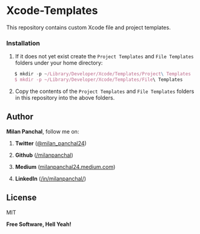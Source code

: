 # Xcode-Templates
This repository contains custom Xcode file and project templates.

### 

### Installation

1. If it does not yet exist create the `Project Templates` and `File Templates` folders under your home directory:

 ```typescript
    $ mkdir -p ~/Library/Developer/Xcode/Templates/Project\ Templates
    $ mkdir -p ~/Library/Developer/Xcode/Templates/File\ Templates
 ```

   

2. Copy the contents of the `Project Templates` and `File Templates` folders in this repository into the above folders.



## Author

**Milan Panchal**, follow me on:

1. **Twitter** ([@milan_panchal24](https://twitter.com/milan_panchal24))

2. **Github** ([/milanpanchal](https://github.com/milanpanchal/))

3. **Medium** ([milanpanchal24.medium.com](https://milanpanchal24.medium.com))

4. **LinkedIn** ([/in/milanpanchal/](https://www.linkedin.com/in/milanpanchal/))


License
----

MIT


**Free Software, Hell Yeah!**